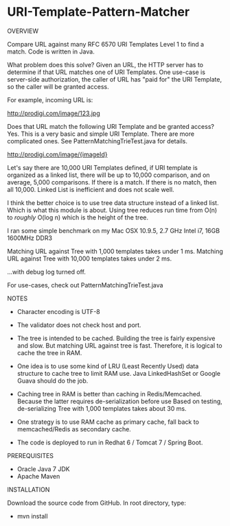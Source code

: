 # URI-Template-Pattern-Matcher

OVERVIEW

Compare URL against many RFC 6570 URI Templates Level 1 to find a match. Code is written in Java.


What problem does this solve? Given an URL, the HTTP server has to determine if that URL matches one of URI Templates.
One use-case is server-side authorization, the caller of URL has "paid for" the URI Template, so the caller will be
granted access.


For example, incoming URL is:

  http://prodigi.com/image/123.jpg

Does that URL match the following URI Template and be granted access? Yes. This is a very basic and simple URI Template.
There are more complicated ones. See PatternMatchingTrieTest.java for details.

  http://prodigi.com/image/{imageId}


Let's say there are 10,000 URI Templates defined, if URI template is organized as a linked list, there will be up to
10,000 comparison, and on average, 5,000 comparisons. If there is a match. If there is no match, then all 10,000.
Linked List is inefficient and does not scale well.

I think the better choice is to use tree data structure instead of a linked list. Which is what this module is about.
Using tree reduces run time from O(n) to *roughly* O(log n) which is the height of the tree.

I ran some simple benchmark on my Mac OSX 10.9.5, 2.7 GHz Intel i7, 16GB 1600MHz DDR3

Matching URL against Tree with 1,000 templates takes under 1 ms.
Matching URL against Tree with 10,000 templates takes under 2 ms.

...with debug log turned off.

For use-cases, check out PatternMatchingTrieTest.java


NOTES

* Character encoding is UTF-8

* The validator does not check host and port.

* The tree is intended to be cached. Building the tree is fairly expensive and slow.
But matching URL against tree is fast. Therefore, it is logical to cache the tree in RAM.

* One idea is to use some kind of LRU (Least Recently Used) data structure to cache tree to limit RAM use. Java
LinkedHashSet or Google Guava should do the job.

* Caching tree in RAM is better than caching in Redis/Memcached. Because the latter requires de-serialization before use
Based on testing, de-serializing Tree with 1,000 templates takes about 30 ms.

* One strategy is to use RAM cache as primary cache, fall back to memcached/Redis as secondary cache.

* The code is deployed to run in Redhat 6 / Tomcat 7 / Spring Boot.


PREREQUISITES

* Oracle Java 7 JDK
* Apache Maven


INSTALLATION

Download the source code from GitHub. In root directory, type:

* mvn install

